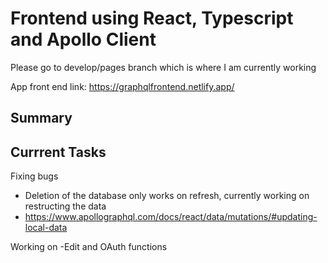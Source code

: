 # Frontend using React, Typescript and Apollo Client  

Please go to develop/pages branch which is where I am currently working  

App front end link: https://graphqlfrontend.netlify.app/


## Summary


##  Currrent Tasks 

Fixing bugs
- Deletion of the database only works on refresh, currently working on restructing the data 
- https://www.apollographql.com/docs/react/data/mutations/#updating-local-data

Working on
-Edit and OAuth functions



